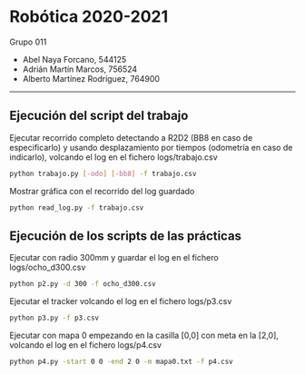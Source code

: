 # Robótica 2020-2021

Grupo 011

- Abel Naya Forcano, 544125
- Adrián Martín Marcos, 756524
- Alberto Martínez Rodríguez, 764900

---

## Ejecución del script del trabajo


Ejecutar recorrido completo detectando a R2D2 (BB8 en caso de especificarlo) y usando desplazamiento por tiempos (odometría en caso de indicarlo), volcando el log en el fichero logs/trabajo.csv

```bash
python trabajo.py [-odo] [-bb8] -f trabajo.csv
```

Mostrar gráfica con el recorrido del log guardado

```bash
python read_log.py -f trabajo.csv
```

## Ejecución de los scripts de las prácticas

Ejecutar con radio 300mm y guardar el log en el fichero logs/ocho_d300.csv

```bash
python p2.py -d 300 -f ocho_d300.csv
```

Ejecutar el tracker volcando el log en el fichero logs/p3.csv

```bash
python p3.py -f p3.csv
```

Ejecutar con mapa 0 empezando en la casilla [0,0] con meta en la [2,0], volcando el log en el fichero logs/p4.csv

```bash
python p4.py -start 0 0 -end 2 0 -m mapa0.txt -f p4.csv
```
